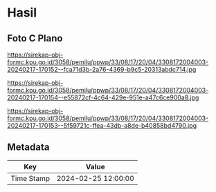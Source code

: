 # Hasil

## Foto C Plano

https://sirekap-obj-formc.kpu.go.id/3058/pemilu/ppwp/33/08/17/20/04/3308172004003-20240217-170152--fca71d3b-2a76-4369-b9c5-20313abdc714.jpg

https://sirekap-obj-formc.kpu.go.id/3058/pemilu/ppwp/33/08/17/20/04/3308172004003-20240217-170154--e55872cf-4c64-429e-951e-a47c6ce900a8.jpg

https://sirekap-obj-formc.kpu.go.id/3058/pemilu/ppwp/33/08/17/20/04/3308172004003-20240217-170153--5f59721c-ffea-43db-a8de-b40858bd4790.jpg


## Metadata

| Key        | Value               |
| ---------- | ------------------- |
| Time Stamp | 2024-02-25 12:00:00 |



